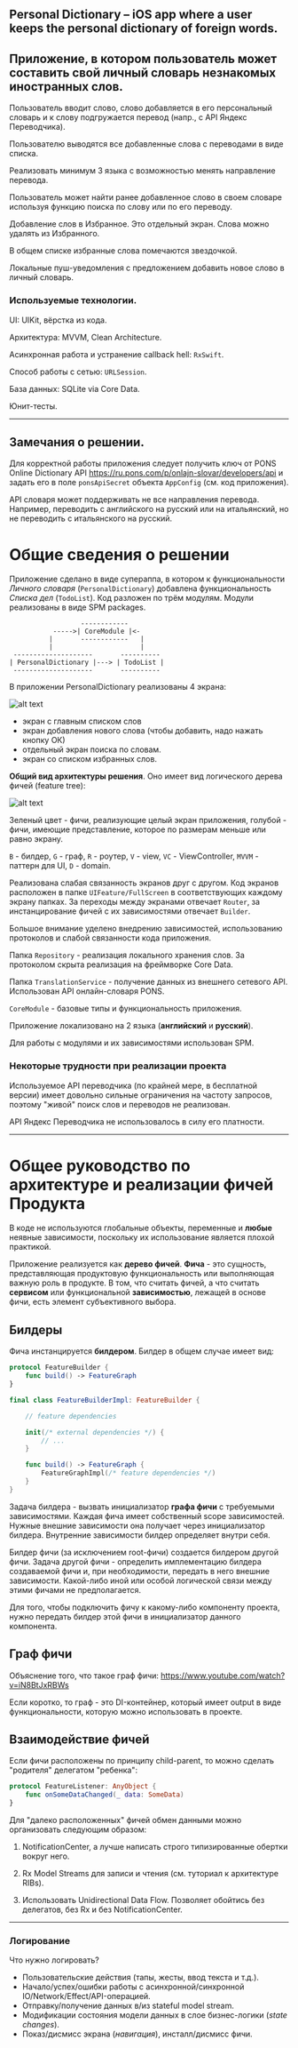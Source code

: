 ## Personal Dictionary – iOS app where a user keeps the personal dictionary of foreign words.

## Приложение, в котором пользователь может составить свой личный словарь незнакомых иностранных слов.

Пользователь вводит слово, слово добавляется в его персональный словарь и к слову подгружается перевод (напр., с API Яндекс Переводчика).

Пользователю выводятся все добавленные слова с переводами в виде списка.

Реализовать минимум 3 языка с возможностью менять направление перевода.

Пользователь может найти ранее добавленное слово в своем словаре используя функцию поиска по слову или по его переводу.

Добавление слов в Избранное. Это отдельный экран. Слова можно удалять из Избранного.

В общем списке избранные слова помечаются звездочкой.

Локальные пуш-уведомления с предложением добавить новое слово в личный словарь.

### Используемые технологии.

UI: UIKit, вёрстка из кода.

Архитектура: MVVM, Clean Architecture.

Асинхронная работа и устранение callback hell: `RxSwift`.

Способ работы с сетью: `URLSession`.

База данных: SQLite via Core Data.

Юнит-тесты.

---

## Замечания о решении.

Для корректной работы приложения следует получить ключ от PONS Online Dictionary API https://ru.pons.com/p/onlajn-slovar/developers/api и задать его в поле `ponsApiSecret` объекта `AppConfig` (см. код приложения).

API словаря может поддерживать не все направления перевода. Например, переводить с английского на русский или на итальянский, но не переводить с итальянского на русский.

# Общие сведения о решении

Приложение сделано в виде супераппа, в котором к функциональности _Личного словаря_ (`PersonalDictionary`) добавлена функциональность _Списка дел_ (`TodoList`). Код разложен по трём модулям. Модули реализованы в виде SPM packages.

```
                  ------------
           ----->| CoreModule |<-
          |       ------------   |
          |                      |
 --------------------       ----------
| PersonalDictionary |---> | TodoList |
 --------------------       ----------

```

В приложении PersonalDictionary реализованы 4 экрана:

![alt text](appscreens.png "")

* экран с главным списком слов
* экран добавления нового слова (чтобы добавить, надо нажать кнопку ОК)
* отдельный экран поиска по словам.
* экран со списком избранных слов.


__Общий вид архитектуры решения__. Оно имеет вид логического дерева фичей (feature tree):

![alt text](pers-dict-arch.png "")

Зеленый цвет - фичи, реализующие целый экран приложения, голубой - фичи, имеющие представление, которое по размерам меньше или равно экрану.

`B` - билдер, `G` - граф, `R` - роутер, `V` - view, `VC` - ViewController, `MVVM` - паттерн для UI, `D` - domain.  

Реализована слабая связанность экранов друг с другом. Код экранов расположен в папке `UIFeature/FullScreen` в соответствующих каждому экрану папках. За переходы между экранами отвечает `Router`, за инстанцирование фичей с их зависимостями отвечает `Builder`. 

Большое внимание уделено внедрению зависимостей, использованию протоколов и слабой связанности кода приложения.

Папка `Repository` - реализация локального хранения слов. За протоколом скрыта реализация на фреймворке Core Data.

Папка `TranslationService` - получение данных из внешнего сетевого API. Использован API онлайн-словаря PONS.

`CoreModule` - базовые типы и функциональность приложения.

Приложение локализовано на 2 языка (__английский__ и __русский__).

Для работы с модулями и их зависимостями использован SPM.

### Некоторые трудности при реализации проекта

Используемое API переводчика (по крайней мере, в бесплатной версии) имеет довольно сильные ограничения на частоту запросов, поэтому "живой" поиск слов и переводов не реализован.

API Яндекс Переводчика не использовалось в силу его платности.

---

# Общее руководство по архитектуре и реализации фичей Продукта

В коде не используются глобальные объекты, переменные и __любые__ неявные зависимости, поскольку их использование является плохой практикой.

Приложение реализуется как __дерево фичей__. __Фича__ - это сущность, представляющая продуктовую функциональность или выполняющая важную роль в продукте. В том, что считать фичей, а что считать __сервисом__ или функциональной __зависимостью__, лежащей в основе фичи, есть элемент субъективного выбора.

## Билдеры

Фича инстанцируется __билдером__. Билдер в общем случае имеет вид:

```swift
protocol FeatureBuilder {
    func build() -> FeatureGraph
}

final class FeatureBuilderImpl: FeatureBuilder {

    // feature dependencies

    init(/* external dependencies */) {
        // ...
    }

    func build() -> FeatureGraph {
        FeatureGraphImpl(/* feature dependencies */)
    }
}
```

Задача билдера - вызвать инициализатор __графа фичи__ с требуемыми зависимостями. Каждая фича имеет собственный scope зависимостей. Нужные внешние зависимости она получает через инициализатор билдера. Внутренние зависимости билдер определяет внутри себя.

Билдер фичи (за исключением root-фичи) создается билдером другой фичи. Задача другой фичи - определить имплементацию билдера создаваемой фичи и, при необходимости, передать в него внешние зависимости. Какой-либо иной или особой логической связи между этими фичами не предполагается.

Для того, чтобы подключить фичу к какому-либо компоненту проекта, нужно передать билдер этой фичи в инициализатор данного компонента. 

## Граф фичи

Объяснение того, что такое граф фичи: https://www.youtube.com/watch?v=iN8BtJxRBWs

Если коротко, то граф - это DI-контейнер, который имеет output в виде функциональности, которую можно использовать в проекте.

## Взаимодействие фичей

Если фичи расположены по принципу child-parent, то можно сделать "родителя" делегатом "ребенка":

```swift
protocol FeatureListener: AnyObject {
    func onSomeDataChanged(_ data: SomeData)
}
```

Для "далеко расположенных" фичей обмен данными можно организовать следующим образом:

1) NotificationCenter, а лучше написать строго типизированные обертки вокруг него.

2) Rx Model Streams для записи и чтения (см. туториал к архитектуре RIBs).

3) Использовать Unidirectional Data Flow. Позволяет обойтись без делегатов, без Rx и без NotificationCenter.

---

### Логирование

Что нужно логировать?

* Пользовательские действия (тапы, жесты, ввод текста и т.д.).
* Начало/успех/ошибки работы с асинхронной/синхронной IO/Network/Effect/API-операцией.
* Отправку/получение данных в/из stateful model stream.
* Модификации состояния модели данных в слое бизнес-логики (_state changes_).
* Показ/дисмисс экрана (_навигация_), инсталл/дисмисс фичи.

